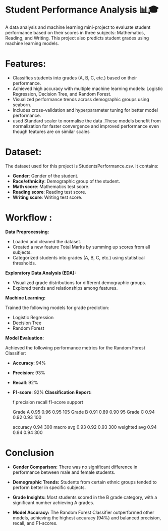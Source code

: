 
# Student Performance Analysis 📊🎓



A data analysis and machine learning mini-project to evaluate student performance based on their scores in three subjects: Mathematics, Reading, and Writing. This project also predicts student grades using machine learning models.

# Features:

+ Classifies students into grades (A, B, C, etc.) based on their performance.
+ Achieved high accuracy with multiple machine learning models: Logistic Regression, Decision Tree, and Random Forest.
+ Visualized performance trends across demographic groups using seaborn.
+ Includes cross-validation and hyperparameter tuning for better model performance.
+ used Standard scaler to normalise the data .These models benefit from normalization for faster convergence and improved performance even though  features are on similar scales

# Dataset:

The dataset used for this project is StudentsPerformance.csv. It contains:

+ **Gender**: Gender of the student.
+ **Race/ethnicity**: Demographic group of the student.
+ **Math score**: Mathematics test score.
+ **Reading score**: Reading test score.
+ **Writing score**: Writing test score.


# Workflow :

  **Data Preprocessing:** 


   + Loaded and cleaned the dataset.
   + Created a new feature Total Marks by summing up scores from all subjects.
   + Categorized students into grades (A, B, C, etc.) using statistical     thresholds.


  **Exploratory Data Analysis (EDA):**

   + Visualized grade distributions for different demographic groups.
   + Explored trends and relationships among features.


  **Machine Learning:**

   Trained the following models for grade prediction:
   + Logistic Regression
   + Decision Tree
   + Random Forest

  **Model Evaluation:**

  Achieved the following performance metrics for the Random Forest Classifier:
  + **Accuracy**: 94%
  + **Precision**: 93%
  + **Recall**: 92%
  + **F1-score**: 92%
**Classification Report:**


    f            precision   recall     f1-score   support

    Grade A       0.95       0.96        0.95       105
    Grade B       0.91       0.89        0.90        95
    Grade C       0.94       0.92        0.93       100

    accuracy                             0.94       300
    macro avg       0.93      0.92       0.93       300
    weighted avg    0.94      0.94       0.94       300


# Conclusion

+ **Gender Comparison:** There was no significant difference in performance between male and female students.

+ **Demographic Trends:** Students from certain ethnic groups tended to perform better in specific subjects.

+ **Grade Insights:** Most students scored in the B grade category, with a significant number achieving A grades.

+ **Model Accuracy:** The Random Forest Classifier outperformed other models, achieving the highest accuracy (94%) and balanced precision, recall, and F1-scores.
